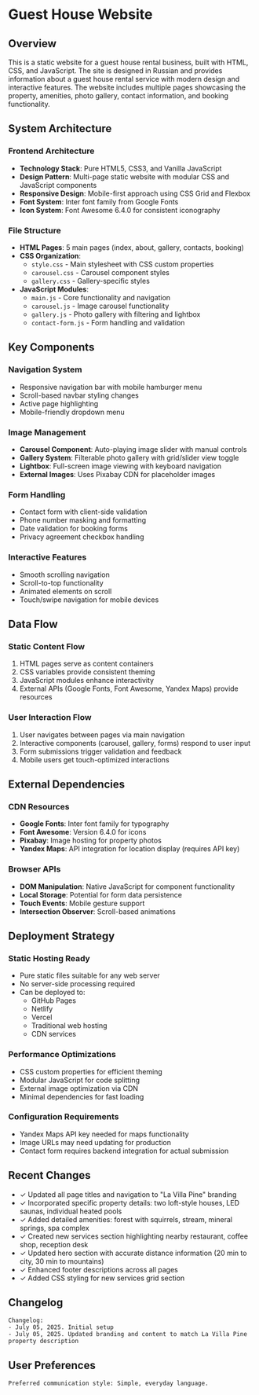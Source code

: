 # Guest House Website

## Overview

This is a static website for a guest house rental business, built with HTML, CSS, and JavaScript. The site is designed in Russian and provides information about a guest house rental service with modern design and interactive features. The website includes multiple pages showcasing the property, amenities, photo gallery, contact information, and booking functionality.

## System Architecture

### Frontend Architecture
- **Technology Stack**: Pure HTML5, CSS3, and Vanilla JavaScript
- **Design Pattern**: Multi-page static website with modular CSS and JavaScript components
- **Responsive Design**: Mobile-first approach using CSS Grid and Flexbox
- **Font System**: Inter font family from Google Fonts
- **Icon System**: Font Awesome 6.4.0 for consistent iconography

### File Structure
- **HTML Pages**: 5 main pages (index, about, gallery, contacts, booking)
- **CSS Organization**: 
  - `style.css` - Main stylesheet with CSS custom properties
  - `carousel.css` - Carousel component styles
  - `gallery.css` - Gallery-specific styles
- **JavaScript Modules**:
  - `main.js` - Core functionality and navigation
  - `carousel.js` - Image carousel functionality
  - `gallery.js` - Photo gallery with filtering and lightbox
  - `contact-form.js` - Form handling and validation

## Key Components

### Navigation System
- Responsive navigation bar with mobile hamburger menu
- Scroll-based navbar styling changes
- Active page highlighting
- Mobile-friendly dropdown menu

### Image Management
- **Carousel Component**: Auto-playing image slider with manual controls
- **Gallery System**: Filterable photo gallery with grid/slider view toggle
- **Lightbox**: Full-screen image viewing with keyboard navigation
- **External Images**: Uses Pixabay CDN for placeholder images

### Form Handling
- Contact form with client-side validation
- Phone number masking and formatting
- Date validation for booking forms
- Privacy agreement checkbox handling

### Interactive Features
- Smooth scrolling navigation
- Scroll-to-top functionality
- Animated elements on scroll
- Touch/swipe navigation for mobile devices

## Data Flow

### Static Content Flow
1. HTML pages serve as content containers
2. CSS variables provide consistent theming
3. JavaScript modules enhance interactivity
4. External APIs (Google Fonts, Font Awesome, Yandex Maps) provide resources

### User Interaction Flow
1. User navigates between pages via main navigation
2. Interactive components (carousel, gallery, forms) respond to user input
3. Form submissions trigger validation and feedback
4. Mobile users get touch-optimized interactions

## External Dependencies

### CDN Resources
- **Google Fonts**: Inter font family for typography
- **Font Awesome**: Version 6.4.0 for icons
- **Pixabay**: Image hosting for property photos
- **Yandex Maps**: API integration for location display (requires API key)

### Browser APIs
- **DOM Manipulation**: Native JavaScript for component functionality
- **Local Storage**: Potential for form data persistence
- **Touch Events**: Mobile gesture support
- **Intersection Observer**: Scroll-based animations

## Deployment Strategy

### Static Hosting Ready
- Pure static files suitable for any web server
- No server-side processing required
- Can be deployed to:
  - GitHub Pages
  - Netlify
  - Vercel
  - Traditional web hosting
  - CDN services

### Performance Optimizations
- CSS custom properties for efficient theming
- Modular JavaScript for code splitting
- External image optimization via CDN
- Minimal dependencies for fast loading

### Configuration Requirements
- Yandex Maps API key needed for maps functionality
- Image URLs may need updating for production
- Contact form requires backend integration for actual submission

## Recent Changes

- ✓ Updated all page titles and navigation to "La Villa Pine" branding
- ✓ Incorporated specific property details: two loft-style houses, LED saunas, individual heated pools
- ✓ Added detailed amenities: forest with squirrels, stream, mineral springs, spa complex
- ✓ Created new services section highlighting nearby restaurant, coffee shop, reception desk
- ✓ Updated hero section with accurate distance information (20 min to city, 30 min to mountains)
- ✓ Enhanced footer descriptions across all pages
- ✓ Added CSS styling for new services grid section

## Changelog

```
Changelog:
- July 05, 2025. Initial setup
- July 05, 2025. Updated branding and content to match La Villa Pine property description
```

## User Preferences

```
Preferred communication style: Simple, everyday language.
```